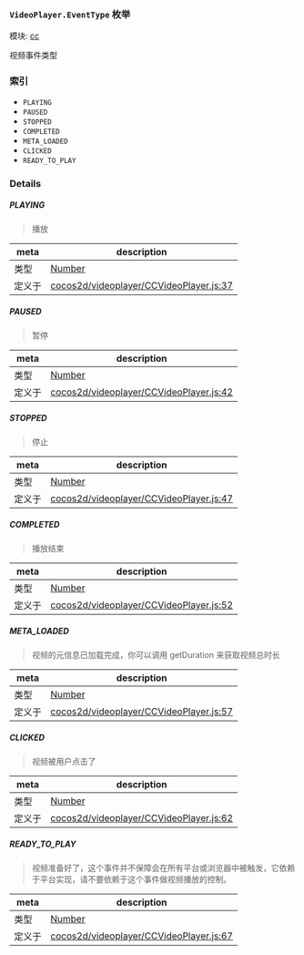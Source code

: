 ### `VideoPlayer.EventType` 枚举



模块: [cc](../modules/cc.md)


视频事件类型


### 索引
  - `PLAYING`
  - `PAUSED`
  - `STOPPED`
  - `COMPLETED`
  - `META_LOADED`
  - `CLICKED`
  - `READY_TO_PLAY`

### Details


##### PLAYING

> 播放

| meta | description |
|------|-------------|
| 类型 | <a href="https://developer.mozilla.org/en/JavaScript/Reference/Global_Objects/Number" class="crosslink external" target="_blank">Number</a> |
| 定义于 | [cocos2d/videoplayer/CCVideoPlayer.js:37](https://github.com/cocos-creator/engine/blob/9b7a7dc11ce49f0fdca3c34df5ab59604060c0a4/cocos2d/videoplayer/CCVideoPlayer.js#L37) |



##### PAUSED

> 暂停

| meta | description |
|------|-------------|
| 类型 | <a href="https://developer.mozilla.org/en/JavaScript/Reference/Global_Objects/Number" class="crosslink external" target="_blank">Number</a> |
| 定义于 | [cocos2d/videoplayer/CCVideoPlayer.js:42](https://github.com/cocos-creator/engine/blob/9b7a7dc11ce49f0fdca3c34df5ab59604060c0a4/cocos2d/videoplayer/CCVideoPlayer.js#L42) |



##### STOPPED

> 停止

| meta | description |
|------|-------------|
| 类型 | <a href="https://developer.mozilla.org/en/JavaScript/Reference/Global_Objects/Number" class="crosslink external" target="_blank">Number</a> |
| 定义于 | [cocos2d/videoplayer/CCVideoPlayer.js:47](https://github.com/cocos-creator/engine/blob/9b7a7dc11ce49f0fdca3c34df5ab59604060c0a4/cocos2d/videoplayer/CCVideoPlayer.js#L47) |



##### COMPLETED

> 播放结束

| meta | description |
|------|-------------|
| 类型 | <a href="https://developer.mozilla.org/en/JavaScript/Reference/Global_Objects/Number" class="crosslink external" target="_blank">Number</a> |
| 定义于 | [cocos2d/videoplayer/CCVideoPlayer.js:52](https://github.com/cocos-creator/engine/blob/9b7a7dc11ce49f0fdca3c34df5ab59604060c0a4/cocos2d/videoplayer/CCVideoPlayer.js#L52) |



##### META_LOADED

> 视频的元信息已加载完成，你可以调用 getDuration 来获取视频总时长

| meta | description |
|------|-------------|
| 类型 | <a href="https://developer.mozilla.org/en/JavaScript/Reference/Global_Objects/Number" class="crosslink external" target="_blank">Number</a> |
| 定义于 | [cocos2d/videoplayer/CCVideoPlayer.js:57](https://github.com/cocos-creator/engine/blob/9b7a7dc11ce49f0fdca3c34df5ab59604060c0a4/cocos2d/videoplayer/CCVideoPlayer.js#L57) |



##### CLICKED

> 视频被用户点击了

| meta | description |
|------|-------------|
| 类型 | <a href="https://developer.mozilla.org/en/JavaScript/Reference/Global_Objects/Number" class="crosslink external" target="_blank">Number</a> |
| 定义于 | [cocos2d/videoplayer/CCVideoPlayer.js:62](https://github.com/cocos-creator/engine/blob/9b7a7dc11ce49f0fdca3c34df5ab59604060c0a4/cocos2d/videoplayer/CCVideoPlayer.js#L62) |



##### READY_TO_PLAY

> 视频准备好了，这个事件并不保障会在所有平台或浏览器中被触发，它依赖于平台实现，请不要依赖于这个事件做视频播放的控制。

| meta | description |
|------|-------------|
| 类型 | <a href="https://developer.mozilla.org/en/JavaScript/Reference/Global_Objects/Number" class="crosslink external" target="_blank">Number</a> |
| 定义于 | [cocos2d/videoplayer/CCVideoPlayer.js:67](https://github.com/cocos-creator/engine/blob/9b7a7dc11ce49f0fdca3c34df5ab59604060c0a4/cocos2d/videoplayer/CCVideoPlayer.js#L67) |


